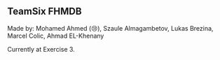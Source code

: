## TeamSix FHMDB
Made by: Mohamed Ahmed (😢), Szaule Almagambetov, Lukas Brezina, Marcel Colic, Ahmad EL-Khenany

Currently at Exercise 3.
